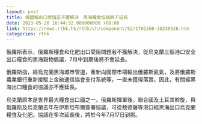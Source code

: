 ```yaml
---
layout: post
title: 俄國稱出口受阻若不獲解決　黑海糧食協議將不延長
date: 2023-05-26 16:44:32.000000000 +08:00
link: https://news.rthk.hk/rthk/ch/component/k2/1702260-20230526.htm
categories: rthk
---
```


俄羅斯表示，俄羅斯糧食和化肥出口受阻問題若不獲解決，從烏克蘭三個港口安全出口糧食的黑海穀物倡議，7月中到期後將不會延長。

俄羅斯指，經烏克蘭黑海城市管道，重新向國際市場輸出俄羅斯氨氣，及將俄羅斯農業銀行重新接駁上金融通信協會支付系統等，一直未獲得落實，因此，有關經黑海出口糧食的協議亦不應延長。

烏克蘭原本是世界最大糧食出口國之一。俄羅斯揮軍後，聯合國及土耳其斡旋，與俄羅斯及烏克蘭去年在伊斯坦布爾簽署協議，可從敖德薩等港口經黑海出口烏克蘭糧食及化肥。協議在多次延長後，將於今年7月17日到期。
